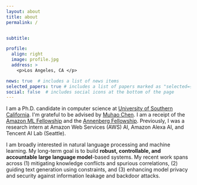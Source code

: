 ```yaml
---
layout: about
title: about
permalink: /


subtitle: 

profile:
  align: right
  image: profile.jpg
  address: >
    <p>Los Angeles, CA </p>

news: true  # includes a list of news items
selected_papers: true # includes a list of papers marked as "selected={true}"
social: false  # includes social icons at the bottom of the page
---
```


I am a Ph.D. candidate in computer science at [University of Southern California](https://www.usc.edu/). I'm grateful to be advised by [Muhao Chen](https://muhaochen.github.io). I am a receipt of the [Amazon ML Fellowship](https://trustedai.usc.edu/20222023-amazon-ml-fellows-1) and the [Annenberg Fellowship](https://graduateschool.usc.edu/fellowships/fellowships-for-phd-students/). Previously, I was a research intern at Amazon Web Services (AWS) AI, Amazon Alexa AI, and Tencent AI Lab (Seattle).

I am broadly interested in natural language processing and machine learning. My long-term goal is to build **robust, controllable, and accountable large language model**-based systems. My recent work spans across (1) mitigating knowledge conflicts and spurious correlations, (2) guiding text generation using constraints, and (3) enhancing model privacy and security against information leakage and backdoor attacks.




